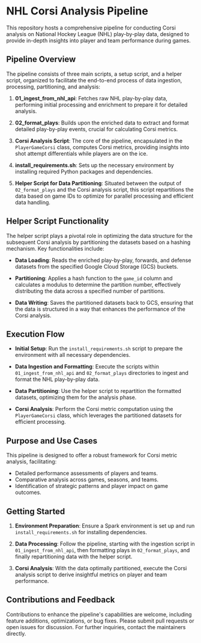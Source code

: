 # NHL Corsi Analysis Pipeline

This repository hosts a comprehensive pipeline for conducting Corsi analysis on National Hockey League (NHL) play-by-play data, designed to provide in-depth insights into player and team performance during games.

## Pipeline Overview

The pipeline consists of three main scripts, a setup script, and a helper script, organized to facilitate the end-to-end process of data ingestion, processing, partitioning, and analysis:

1. **01_ingest_from_nhl_api**: Fetches raw NHL play-by-play data, performing initial processing and enrichment to prepare it for detailed analysis.

2. **02_format_plays**: Builds upon the enriched data to extract and format detailed play-by-play events, crucial for calculating Corsi metrics.

3. **Corsi Analysis Script**: The core of the pipeline, encapsulated in the `PlayerGameCorsi` class, computes Corsi metrics, providing insights into shot attempt differentials while players are on the ice.

4. **install_requirements.sh**: Sets up the necessary environment by installing required Python packages and dependencies.

5. **Helper Script for Data Partitioning**: Situated between the output of `02_format_plays` and the Corsi analysis script, this script repartitions the data based on game IDs to optimize for parallel processing and efficient data handling.

## Helper Script Functionality

The helper script plays a pivotal role in optimizing the data structure for the subsequent Corsi analysis by partitioning the datasets based on a hashing mechanism. Key functionalities include:

- **Data Loading**: Reads the enriched play-by-play, forwards, and defense datasets from the specified Google Cloud Storage (GCS) buckets.

- **Partitioning**: Applies a hash function to the `game_id` column and calculates a modulus to determine the partition number, effectively distributing the data across a specified number of partitions.

- **Data Writing**: Saves the partitioned datasets back to GCS, ensuring that the data is structured in a way that enhances the performance of the Corsi analysis.

## Execution Flow

- **Initial Setup**: Run the `install_requirements.sh` script to prepare the environment with all necessary dependencies.

- **Data Ingestion and Formatting**: Execute the scripts within `01_ingest_from_nhl_api` and `02_format_plays` directories to ingest and format the NHL play-by-play data.

- **Data Partitioning**: Use the helper script to repartition the formatted datasets, optimizing them for the analysis phase.

- **Corsi Analysis**: Perform the Corsi metric computation using the `PlayerGameCorsi` class, which leverages the partitioned datasets for efficient processing.

## Purpose and Use Cases

This pipeline is designed to offer a robust framework for Corsi metric analysis, facilitating:

- Detailed performance assessments of players and teams.
- Comparative analysis across games, seasons, and teams.
- Identification of strategic patterns and player impact on game outcomes.

## Getting Started

1. **Environment Preparation**: Ensure a Spark environment is set up and run `install_requirements.sh` for installing dependencies.

2. **Data Processing**: Follow the pipeline, starting with the ingestion script in `01_ingest_from_nhl_api`, then formatting plays in `02_format_plays`, and finally repartitioning data with the helper script.

3. **Corsi Analysis**: With the data optimally partitioned, execute the Corsi analysis script to derive insightful metrics on player and team performance.

## Contributions and Feedback

Contributions to enhance the pipeline's capabilities are welcome, including feature additions, optimizations, or bug fixes. Please submit pull requests or open issues for discussion. For further inquiries, contact the maintainers directly.

